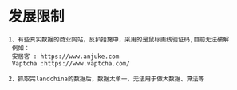 # 发展限制
    1、有些真实数据的商业网站，反扒措施中，采用的是鼠标画线验证码,目前无法破解
     例如：
     安居客 : https://www.anjuke.com
     Vaptcha :https://www.vaptcha.com/
    
    2、抓取完landchina的数据后，数据太单一，无法用于做大数据、算法等
    